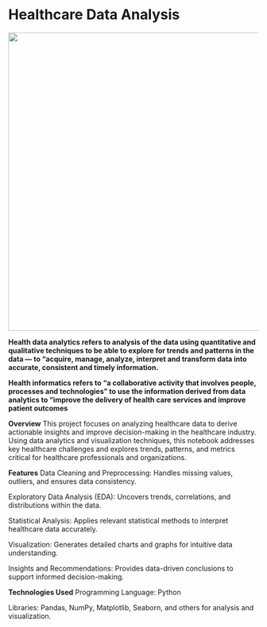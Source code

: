 # Healthcare Data Analysis

<img src="[[https://www.iso.org/files/live/sites/isoorg/files/news/insights/healthcare/Healthcare_Evergreen%20-%20Healthcare%20data%20analytics.svg](https://www.news-medical.net/image-handler/ts/20230510094148/ri/750/src/images/Article_Images/ImageForArticle_23756_16837261082308559.svg](https://www.iso.org/files/live/sites/isoorg/files/news/insights/healthcare/svg/h_data-analytics.svg))" width="600">

**Health data analytics refers to analysis of the data using quantitative and qualitative techniques to be able to explore for trends and patterns in the data — to “acquire, manage, analyze, interpret and transform data into accurate, consistent and timely information.**

**Health informatics refers to “a collaborative activity that involves people, processes and technologies” to use the information derived from data analytics to “improve the delivery of health care services and improve patient outcomes**

**Overview**
This project focuses on analyzing healthcare data to derive actionable insights and improve decision-making in the healthcare industry. Using data analytics and visualization techniques, this notebook addresses key healthcare challenges and explores trends, patterns, and metrics critical for healthcare professionals and organizations.

**Features**
Data Cleaning and Preprocessing: Handles missing values, outliers, and ensures data consistency.

Exploratory Data Analysis (EDA): Uncovers trends, correlations, and distributions within the data.

Statistical Analysis: Applies relevant statistical methods to interpret healthcare data accurately.

Visualization: Generates detailed charts and graphs for intuitive data understanding.

Insights and Recommendations: Provides data-driven conclusions to support informed decision-making.

**Technologies Used**
Programming Language: Python

Libraries: Pandas, NumPy, Matplotlib, Seaborn, and others for analysis and visualization.
